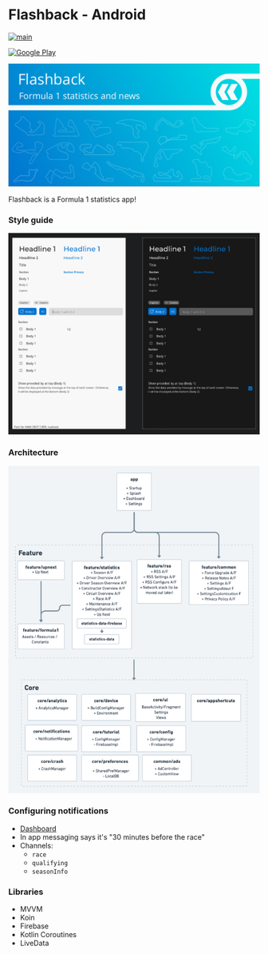 # Flashback - Android 

[![main](https://github.com/thementalgoose/android-flashback/workflows/Main/badge.svg)](https://github.com/thementalgoose/android-flashback/actions)

[![Google Play](https://i.imgur.com/gSfLc4N.png)](https://play.google.com/store/apps/details?id=tmg.flashback)

![Flashback](res/feature.png)

Flashback is a Formula 1 statistics app!

### Style guide

![styleguide](res/styleguide.png)

### Architecture

![architecture](res/architecture.png)

### Configuring notifications

- [Dashboard](https://console.firebase.google.com/project/f1stats-live/notification)
- In app messaging says it's "30 minutes before the race"
- Channels:
    - `race`
    - `qualifying`
    - `seasonInfo`

### Libraries

- MVVM
- Koin
- Firebase
- Kotlin Coroutines
- LiveData
